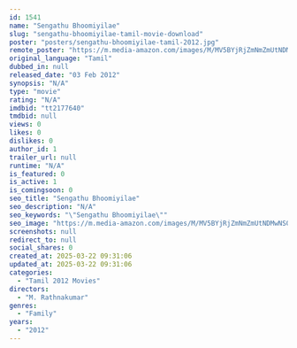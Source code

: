 ```yaml
---
id: 1541
name: "Sengathu Bhoomiyilae"
slug: "sengathu-bhoomiyilae-tamil-movie-download"
poster: "posters/sengathu-bhoomiyilae-tamil-2012.jpg"
remote_poster: "https://m.media-amazon.com/images/M/MV5BYjRjZmNmZmUtNDMwNS00MGViLWI0NDYtMzkwOTg4YWU3NTc0XkEyXkFqcGdeQXVyMjA4OTI5NDQ@._V1_SX300.jpg"
original_language: "Tamil"
dubbed_in: null
released_date: "03 Feb 2012"
synopsis: "N/A"
type: "movie"
rating: "N/A"
imdbid: "tt2177640"
tmdbid: null
views: 0
likes: 0
dislikes: 0
author_id: 1
trailer_url: null
runtime: "N/A"
is_featured: 0
is_active: 1
is_comingsoon: 0
seo_title: "Sengathu Bhoomiyilae"
seo_description: "N/A"
seo_keywords: "\"Sengathu Bhoomiyilae\""
seo_image: "https://m.media-amazon.com/images/M/MV5BYjRjZmNmZmUtNDMwNS00MGViLWI0NDYtMzkwOTg4YWU3NTc0XkEyXkFqcGdeQXVyMjA4OTI5NDQ@._V1_SX300.jpg"
screenshots: null
redirect_to: null
social_shares: 0
created_at: 2025-03-22 09:31:06
updated_at: 2025-03-22 09:31:06
categories:
  - "Tamil 2012 Movies"
directors:
  - "M. Rathnakumar"
genres:
  - "Family"
years:
  - "2012"
---
```

